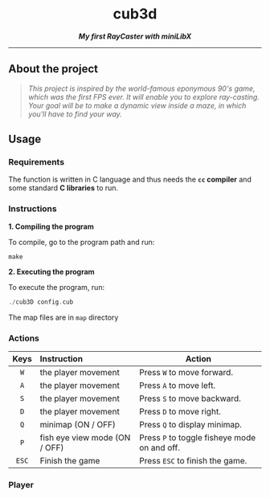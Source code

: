 <h1 align="center">
	cub3d
</h1>

<p align="center">
	<b><i>My first RayCaster with miniLibX</i></b><br>
</p>

---

## About the project

> _This project is inspired by the world-famous eponymous 90's game, which was the first FPS ever.
It will enable you to explore ray-casting. 
Your goal will be to make a dynamic view inside a maze, in which you'll have to find your way._


## Usage

### Requirements

The function is written in C language and thus needs the **`cc` compiler** and some standard **C libraries** to run.

### Instructions

**1. Compiling the program**

To compile, go to the program path and run:

```shell
make
```

**2. Executing the program**

To execute the program, run:

```C
./cub3D config.cub
```

The map files are in `map` directory


### Actions

| Keys   | Instruction                         | Action                                                 |
| :----: | :---------------------------------- | ------------------------------------------------------ |
| `W`    | the player movement                 | Press `W` to move forward.                             |
| `A`    | the player movement                 | Press `A` to move left.                                |
| `S`    | the player movement                 | Press `S` to move backward.                            |
| `D`    | the player movement                 | Press `D` to move right.                               |
| `Q`    | minimap (ON / OFF)                  | Press `Q` to display minimap.                          |
| `P`    | fish eye view mode (ON / OFF)       | Press `P` to toggle fisheye mode on and off.           |
| `ESC`  | Finish the game                     | Press `ESC` to finish the game.                        |

### Player 

   
